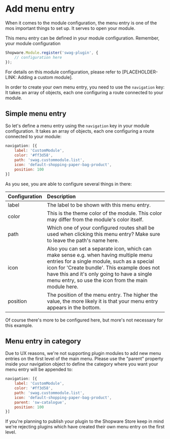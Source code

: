 # Add menu entry

When it comes to the module configuration, the menu entry is one of the mos important things to set up. It serves to open your module.

This menu entry can be defined in your module configuration. Remember, your module configuration

```javascript
Shopware.Module.register('swag-plugin', {
    // configuration here
});
```

For details on this module configuration, please refer to \[PLACEHOLDER-LINK: Adding a custom module\].

In order to create your own menu entry, you need to use the `navigation` key: It takes an array of objects, each one configuring a route connected to your module.

## Simple menu entry

So let's define a menu entry using the `navigation` key in your module configuration. It takes an array of objects, each one configuring a route connected to your module:

```javascript
navigation: [{
    label: 'CustomModule',
    color: '#ff3d58',
    path: 'swag.custommodule.list',
    icon: 'default-shopping-paper-bag-product',
    position: 100
}]
```

As you see, you are able to configure several things in there:

| Configuration | Description |
| :--- | :--- |
| label | The label to be shown with this menu entry. |
| color | This  is the theme color of the module. This color may differ from the module's color itself. |
| path | Which one of your configured routes shall be used when clicking this menu entry? Make sure to leave the path's name here. |
| icon | Also you can set a separate icon, which can make sense e.g. when having multiple menu entries for a single module, such as a special icon for 'Create bundle'. This example does not have this and it's only going to have a single menu entry, so use the icon from the main module here. |
| position | The position of the menu entry. The higher the value, the more likely it is that your menu entry appears in the bottom. |

Of course there's more to be configured here, but more's not necessary for this example.

## Menu entry in category

Due to UX reasons, we're not supporting plugin modules to add new menu entries on the first level of the main menu. Please use the "parent" property inside your navigation object to define the category where you want your menu entry will be appended to:

```javascript
navigation: [{
    label: 'CustomModule',
    color: '#ff3d58',
    path: 'swag.custommodule.list',
    icon: 'default-shopping-paper-bag-product',
    parent: 'sw-catalogue',
    position: 100
}]
```

If you're planning to publish your plugin to the Shopware Store keep in mind we're rejecting plugins which have created their own menu entry on the first level.

